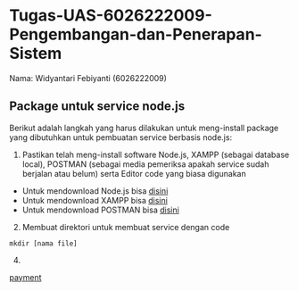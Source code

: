 # Tugas-UAS-6026222009-Pengembangan-dan-Penerapan-Sistem

Nama: Widyantari Febiyanti (6026222009)

## Package untuk service node.js
Berikut adalah langkah yang harus dilakukan untuk meng-install package yang dibutuhkan untuk pembuatan service berbasis node.js: 
1. Pastikan telah meng-install software Node.js, XAMPP (sebagai database local), POSTMAN (sebagai media pemeriksa apakah service sudah berjalan atau belum) serta Editor code yang biasa digunakan
- Untuk mendownload Node.js bisa [disini](https://nodejs.org/en/download)
- Untuk mendownload XAMPP bisa [disini](https://www.apachefriends.org/download.html)
- Untuk mendownload POSTMAN bisa [disini](https://www.postman.com/downloads/)

2. Membuat direktori untuk membuat service dengan code
```
mkdir [nama file]
```
4.


[payment](https://github.com/widyantarif/Tugas-UAS-6026222009-Pengembangan-dan-Penerapan-Sistem/blob/main/client/payment.html)
